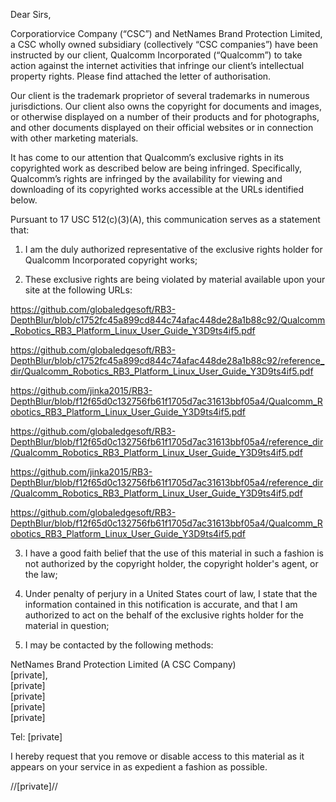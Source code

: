 Dear Sirs,

Corporatiorvice Company (“CSC”) and NetNames Brand Protection Limited, a CSC wholly owned subsidiary (collectively “CSC companies”) have been instructed by our client, Qualcomm Incorporated (“Qualcomm”) to take action against the internet activities that infringe our client’s intellectual property rights. Please find attached the letter of authorisation.

Our client is the trademark proprietor of several trademarks in numerous jurisdictions. Our client also owns the copyright for documents and images, or otherwise displayed on a number of their products and for photographs, and other documents displayed on their official websites or in connection with other marketing materials.

It has come to our attention that Qualcomm’s exclusive rights in its copyrighted work as described below are being infringed.  Specifically, Qualcomm’s rights are infringed by the availability for viewing and downloading of its copyrighted works accessible at the URLs identified below.

Pursuant to 17 USC 512(c)(3)(A), this communication serves as a statement that:

1. I am the duly authorized representative of the exclusive rights holder for Qualcomm Incorporated copyright works;

2. These exclusive rights are being violated by material available upon your site at the following URLs:

https://github.com/globaledgesoft/RB3-DepthBlur/blob/c1752fc45a899cd844c74afac448de28a1b88c92/Qualcomm_Robotics_RB3_Platform_Linux_User_Guide_Y3D9ts4if5.pdf

https://github.com/globaledgesoft/RB3-DepthBlur/blob/c1752fc45a899cd844c74afac448de28a1b88c92/reference_dir/Qualcomm_Robotics_RB3_Platform_Linux_User_Guide_Y3D9ts4if5.pdf

https://github.com/jinka2015/RB3-DepthBlur/blob/f12f65d0c132756fb61f1705d7ac31613bbf05a4/Qualcomm_Robotics_RB3_Platform_Linux_User_Guide_Y3D9ts4if5.pdf

https://github.com/globaledgesoft/RB3-DepthBlur/blob/f12f65d0c132756fb61f1705d7ac31613bbf05a4/reference_dir/Qualcomm_Robotics_RB3_Platform_Linux_User_Guide_Y3D9ts4if5.pdf

https://github.com/jinka2015/RB3-DepthBlur/blob/f12f65d0c132756fb61f1705d7ac31613bbf05a4/reference_dir/Qualcomm_Robotics_RB3_Platform_Linux_User_Guide_Y3D9ts4if5.pdf

https://github.com/globaledgesoft/RB3-DepthBlur/blob/f12f65d0c132756fb61f1705d7ac31613bbf05a4/Qualcomm_Robotics_RB3_Platform_Linux_User_Guide_Y3D9ts4if5.pdf

3. I have a good faith belief that the use of this material in such a fashion is not authorized by the copyright holder, the copyright holder's agent, or the law;

4. Under penalty of perjury in a United States court of law, I state that the information contained in this notification is accurate, and that I am authorized to act on the behalf of the exclusive rights holder for the material in question;

5. I may be contacted by the following methods:

NetNames Brand Protection Limited (A CSC Company)  
[private],  
[private]  
[private]  
[private]  
[private]

Tel: [private]

I hereby request that you remove or disable access to this material as it appears on your service in as expedient a fashion as possible.

//[private]//

